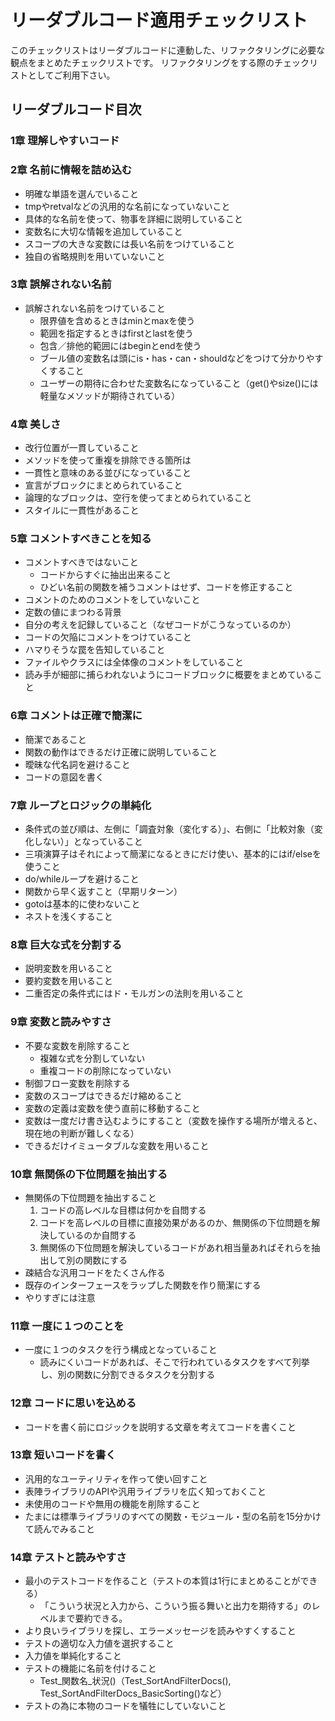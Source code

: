 # リーダブルコード適用チェックリスト

このチェックリストはリーダブルコードに連動した、リファクタリングに必要な観点をまとめたチェックリストです。
リファクタリングをする際のチェックリストとしてご利用下さい。

## リーダブルコード目次
### 1章 理解しやすいコード
### 2章 名前に情報を詰め込む
- 明確な単語を選んでいること
- tmpやretvalなどの汎用的な名前になっていないこと
- 具体的な名前を使って、物事を詳細に説明していること
- 変数名に大切な情報を追加していること
- スコープの大きな変数には長い名前をつけていること
- 独自の省略規則を用いていないこと

### 3章 誤解されない名前
- 誤解されない名前をつけていること
    - 限界値を含めるときはminとmaxを使う
    - 範囲を指定するときはfirstとlastを使う
    - 包含／排他的範囲にはbeginとendを使う
    - ブール値の変数名は頭にis・has・can・shouldなどをつけて分かりやすくすること
    - ユーザーの期待に合わせた変数名になっていること（get()やsize()には軽量なメソッドが期待されている）

### 4章 美しさ
- 改行位置が一貫していること
- メソッドを使って重複を排除できる箇所は
- 一貫性と意味のある並びになっていること
- 宣言がブロックにまとめられていること
- 論理的なブロックは、空行を使ってまとめられていること
- スタイルに一貫性があること

### 5章 コメントすべきことを知る

- コメントすべきではないこと
    - コードからすぐに抽出出来ること
    - ひどい名前の関数を補うコメントはせず、コードを修正すること
- コメントのためのコメントをしていないこと
- 定数の値にまつわる背景
- 自分の考えを記録していること（なぜコードがこうなっているのか）
- コードの欠陥にコメントをつけていること
- ハマりそうな罠を告知していること
- ファイルやクラスには全体像のコメントをしていること
- 読み手が細部に捕らわれないようにコードブロックに概要をまとめていること

### 6章 コメントは正確で簡潔に
- 簡潔であること
- 関数の動作はできるだけ正確に説明していること
- 曖昧な代名詞を避けること
- コードの意図を書く

### 7章 ループとロジックの単純化
- 条件式の並び順は、左側に「調査対象（変化する）」、右側に「比較対象（変化しない）」となっていること
- 三項演算子はそれによって簡潔になるときにだけ使い、基本的にはif/elseを使うこと
- do/whileループを避けること
- 関数から早く返すこと（早期リターン）
- gotoは基本的に使わないこと
- ネストを浅くすること

### 8章 巨大な式を分割する
- 説明変数を用いること
- 要約変数を用いること
- 二重否定の条件式にはド・モルガンの法則を用いること

### 9章 変数と読みやすさ
- 不要な変数を削除すること
    - 複雑な式を分割していない
    - 重複コードの削除になっていない
- 制御フロー変数を削除する
- 変数のスコープはできるだけ縮めること
- 変数の定義は変数を使う直前に移動すること
- 変数は一度だけ書き込むようにすること（変数を操作する場所が増えると、現在地の判断が難しくなる）
- できるだけイミュータブルな変数を用いること

### 10章 無関係の下位問題を抽出する
- 無関係の下位問題を抽出すること
    1. コードの高レベルな目標は何かを自問する
    2. コードを高レベルの目標に直接効果があるのか、無関係の下位問題を解決しているのか自問する
    3. 無関係の下位問題を解決しているコードがあれ相当量あればそれらを抽出して別の関数にする
- 疎結合な汎用コードをたくさん作る
- 既存のインターフェースをラップした関数を作り簡潔にする
- やりすぎには注意 

### 11章 一度に１つのことを
- 一度に１つのタスクを行う構成となっていること
    - 読みにくいコードがあれば、そこで行われているタスクをすべて列挙し、別の関数に分割できるタスクを分割する

### 12章 コードに思いを込める
- コードを書く前にロジックを説明する文章を考えてコードを書くこと

### 13章 短いコードを書く
- 汎用的なユーティリティを作って使い回すこと
- 表陣ライブラリのAPIや汎用ライブラリを広く知っておくこと
- 未使用のコードや無用の機能を削除すること
- たまには標準ライブラリのすべての関数・モジュール・型の名前を15分かけて読んでみること

### 14章 テストと読みやすさ
- 最小のテストコードを作ること（テストの本質は1行にまとめることができる）
    - 「こういう状況と入力から、こういう振る舞いと出力を期待する」のレベルまで要約できる。
- より良いライブラリを探し、エラーメッセージを読みやすくすること
- テストの適切な入力値を選択すること
- 入力値を単純化すること
- テストの機能に名前を付けること
    - Test_関数名_状況()（Test_SortAndFilterDocs(), Test_SortAndFilterDocs_BasicSorting()など）
- テストの為に本物のコードを犠牲にしていないこと
